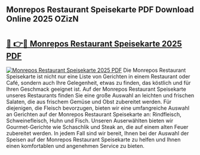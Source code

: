 ## Monrepos Restaurant Speisekarte PDF Download Online 2025 OZizN

# <h2><a href="http://gc7azf.nevu.top/?p=Monrepos+Restaurant+Speisekarte">🔗 👉🔴 Monrepos Restaurant Speisekarte 2025 PDF</a></h2>

[![Monrepos Restaurant Speisekarte 2025 PDF](https://i.imgur.com/dBaPXMq.png)](http://gc7azf.nevu.top/?p=Monrepos+Restaurant+Speisekarte)
Die Monrepos Restaurant Speisekarte ist nicht nur eine Liste von Gerichten in einem Restaurant oder Café, sondern auch Ihre Gelegenheit, etwas zu finden, das köstlich und für Ihren Geschmack geeignet ist. Auf der Monrepos Restaurant Speisekarte unseres Restaurants finden Sie eine große Auswahl an leichten und frischen Salaten, die aus frischem Gemüse und Obst zubereitet werden. Für diejenigen, die Fleisch bevorzugen, bieten wir eine umfangreiche Auswahl an Gerichten auf der Monrepos Restaurant Speisekarte an: Rindfleisch, Schweinefleisch, Huhn und Fisch. Unseren Auserwählten bieten wir Gourmet-Gerichte wie Schaschlik und Steak an, die auf einem alten Feuer zubereitet werden. In jedem Fall sind wir bereit, Ihnen bei der Auswahl der Speisen auf der Monrepos Restaurant Speisekarte zu helfen und Ihnen einen komfortablen und angenehmen Service zu bieten.
